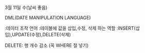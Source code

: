 3월 11일 수(날씨 좋음)

DML(DATE MANIPULATION LANGUAGE)

:데이터 조작 언어
:테이블에 값을 삽입,수정, 삭제 하는 역할
:INSERT(삽입),UPDATE(수정),DELETE(삭제)

DELETE: 행 개수 감소 (꼭 WHERE 절 넣기)
